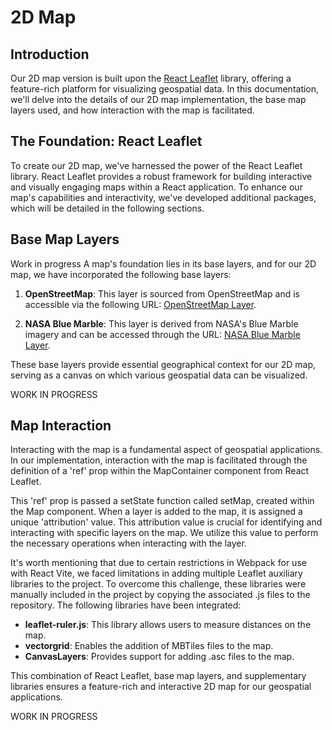 # 2D Map

## Introduction

Our 2D map version is built upon the [React Leaflet](https://react-leaflet.js.org/) library, offering a feature-rich platform for visualizing geospatial data. In this documentation, we'll delve into the details of our 2D map implementation, the base map layers used, and how interaction with the map is facilitated.

## The Foundation: React Leaflet

To create our 2D map, we've harnessed the power of the React Leaflet library. React Leaflet provides a robust framework for building interactive and visually engaging maps within a React application. To enhance our map's capabilities and interactivity, we've developed additional packages, which will be detailed in the following sections.

## Base Map Layers

Work in progress
A map's foundation lies in its base layers, and for our 2D map, we have incorporated the following base layers:

1. **OpenStreetMap**: This layer is sourced from OpenStreetMap and is accessible via the following URL: [OpenStreetMap Layer](https://tile.openstreetmap.org/{z}/{x}/{y}.png).

2. **NASA Blue Marble**: This layer is derived from NASA's Blue Marble imagery and can be accessed through the URL: [NASA Blue Marble Layer](https://gibs-{s}.earthdata.nasa.gov/wmts/epsg3857/best/BlueMarble_ShadedRelief_Bathymetry/default//EPSG3857_500m/{z}/{y}/{x}.jpeg).

These base layers provide essential geographical context for our 2D map, serving as a canvas on which various geospatial data can be visualized.

WORK IN PROGRESS

## Map Interaction

Interacting with the map is a fundamental aspect of geospatial applications. In our implementation, interaction with the map is facilitated through the definition of a 'ref' prop within the MapContainer component from React Leaflet.

This 'ref' prop is passed a setState function called setMap, created within the Map component. When a layer is added to the map, it is assigned a unique 'attribution' value. This attribution value is crucial for identifying and interacting with specific layers on the map. We utilize this value to perform the necessary operations when interacting with the layer.

It's worth mentioning that due to certain restrictions in Webpack for use with React Vite, we faced limitations in adding multiple Leaflet auxiliary libraries to the project. To overcome this challenge, these libraries were manually included in the project by copying the associated .js files to the repository. The following libraries have been integrated:

- **leaflet-ruler.js**: This library allows users to measure distances on the map.
- **vectorgrid**: Enables the addition of MBTiles files to the map.
- **CanvasLayers**: Provides support for adding .asc files to the map.

This combination of React Leaflet, base map layers, and supplementary libraries ensures a feature-rich and interactive 2D map for our geospatial applications.

WORK IN PROGRESS

